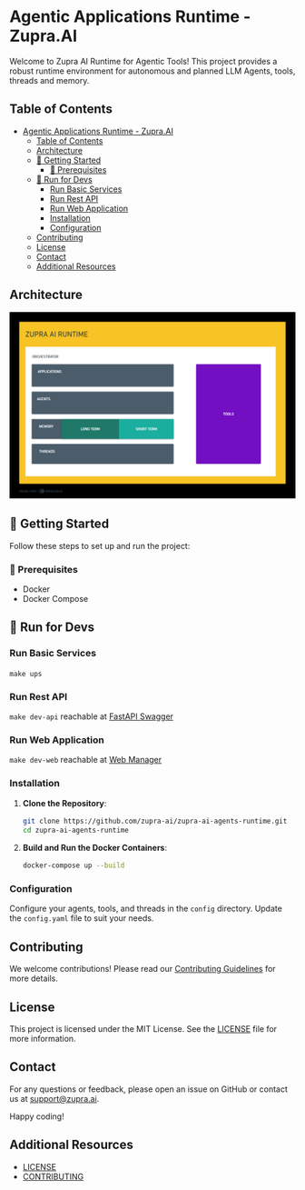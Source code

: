 # Agentic Applications Runtime - Zupra.AI

Welcome to Zupra AI Runtime for Agentic Tools! This project provides a robust runtime environment for  autonomous and planned LLM Agents, tools, threads and memory.

## Table of Contents

- [Agentic Applications Runtime - Zupra.AI](#agentic-applications-runtime---zupraai)
  - [Table of Contents](#table-of-contents)
  - [Architecture](#architecture)
  - [🚀   Getting Started](#---getting-started)
    - [👀  Prerequisites](#--prerequisites)
  - [🔨  Run for Devs](#--run-for-devs)
    - [Run Basic Services](#run-basic-services)
    - [Run Rest API](#run-rest-api)
    - [Run Web Application](#run-web-application)
    - [Installation](#installation)
    - [Configuration](#configuration)
  - [Contributing](#contributing)
  - [License](#license)
  - [Contact](#contact)
  - [Additional Resources](#additional-resources)

## Architecture

![Architecture](https://github.com/zupra-ai/zupra-ai-agents-runtime/blob/main/assets/architecture.png)

## 🚀   Getting Started

Follow these steps to set up and run the project:

### 👀  Prerequisites

- Docker
- Docker Compose

## 🔨  Run for Devs

### Run Basic Services

```make ups```

### Run Rest API

```make dev-api``` reachable at [FastAPI Swagger](http://localhost:9000/docs)

### Run Web Application

```make dev-web``` reachable at [Web Manager](http://localhost:5173)

### Installation

1. **Clone the Repository**:

    ```bash
    git clone https://github.com/zupra-ai/zupra-ai-agents-runtime.git
    cd zupra-ai-agents-runtime
    ```

2. **Build and Run the Docker Containers**:

    ```bash
    docker-compose up --build
    ```

### Configuration

Configure your agents, tools, and threads in the `config` directory. Update the `config.yaml` file to suit your needs.
 
## Contributing

We welcome contributions! Please read our [Contributing Guidelines](CONTRIBUTING.md) for more details.

## License

This project is licensed under the MIT License. See the [LICENSE](LICENSE) file for more information.

## Contact

For any questions or feedback, please open an issue on GitHub or contact us at support@zupra.ai.

Happy coding!
## Additional Resources

- [LICENSE](LICENSE)
- [CONTRIBUTING](CONTRIBUTING.md)
